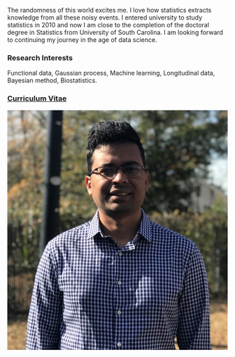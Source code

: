 The randomness of this world excites me. I love how statistics extracts knowledge from all these noisy events. I entered university to study statistics in 2010 and now I am close to the completion of the doctoral degree in Statistics from University of South Carolina. I am looking forward to continuing my journey in the age of data science.

### Research Interests

Functional data, Gaussian process, Machine learning, Longitudinal data, Bayesian method, Biostatistics.

###  [Curriculum Vitae](CV.pdf)

![photo](images/headshot.jpg)
